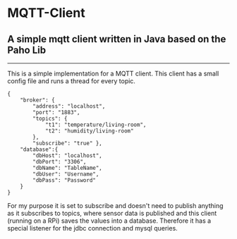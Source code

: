 # MQTT-Client
## A simple mqtt client written in Java based on the Paho Lib
-------------------------------------------------------------

This is a simple implementation for a MQTT client. This client has a small config file and runs a thread for every topic. 
```
{	
    "broker": {		
        "address": "localhost",		
        "port": "1883",		
        "topics": {			
            "t1": "temperature/living-room",			
            "t2": "humidity/living-room"		
        },
        "subscribe": "true"	},	
    "database":{		
        "dbHost": "localhost",		
        "dbPort": "3306",		
        "dbName": "TableName",		
        "dbUser": "Username",		
        "dbPass": "Password"	
    }
}
```

For my purpose it is set to subscribe and doesn't need to publish anything as it subscribes to topics, 
where sensor data is published and this client (running on a RPi) saves the values into a database. 
Therefore it has a special listener for the jdbc connection and mysql queries.
